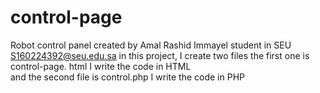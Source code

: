 # control-page
Robot control panel created by Amal Rashid Immayel 
 student in SEU 
S160224392@seu.edu.sa
  in this project, I create two files 
the first one is control-page. html 
I write the code in HTML  
and the second file is control.php 
I write the code in PHP
